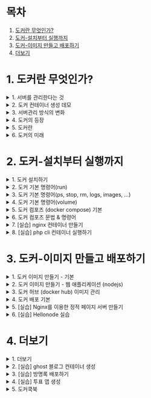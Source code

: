 # 목차

1. [도커란 무엇인가?](#1-도커란-무엇인가?)
2. [도커-설치부터 실행까지](#2-도커-설치부터-실행까지)
3. [도커-이미지 만들고 배포하기](#3-도커-이미지-만들고-배포하기)
4. [더보기](#4-더보기)

# 1. 도커란 무엇인가?

<details>
<summary>1. 서버를 관리한다는 것</summary>

## 1. 서버를 관리한다는 것 

### 개요
- 도커는 컨테이너 기반의 오픈소스 가상화 플랫폼
- 다른 도구와 마찬가지로 **어떤 문제**를 해결하기 위해 만들어졌고
그 방법이 많은 사람들에게 인기를 끌면서 널리 사용

</details>



<details>
<summary>2. 도커 컨테이너 생성 데모</summary>

## 2. 도커 컨테이너 생성 데모
</details>


<details>
<summary>3. 서버관리 방식의 변화</summary>

## 3. 서버관리 방식의 변화

### 가상머신 vs 도커
- 도커는 가상머신처럼 독립적으로 실행되지만 <br>
가상머신보다 빠르고<br>
가상머신보다 쉽고<br>
가상머신보다 효율적이다.<br>

</details>



<details>
<summary>4. 도커의 등장</summary>

## 4. 도커의 등장
### 도커의 등장
- 2013년에 DotCloud(현 Docker)에서 첫 공개
- 컨테이너: 격리된 환경에서 작동하는 프로세스
- 리눅스 커널의 여러 기술을 활용
- 하드웨어 가상화 기술보다 가벼움
- 이미지 단위로 프로세스 실행 환경을 구성

</details>

<details>
<summary> 5. 도커란 </summary>

## 5. 도커란
### VM vs Docker
![image](https://user-images.githubusercontent.com/28394879/130361223-3967168c-06b8-4787-843a-90b698b2a21a.png)

### 도커의 특징 - 확장성/이식성
- 도커가 설치되어 있다면 어디서든 컨테이너를 실행할 수 있음
- 특정 회사나 서비스에 종속적이지 않음
- 쉽게 개발서버를 만들 수 있고 테스트서버 생성도 간편함

### 도커의 특징 - 표준성
- 도커를 사용하지 않는 경우 ruby, nodejs, go php로 만든 서비스들의 배포 방식은 제각각 다름
- 컨테이너라는 표준으로 서버를 배포하므로 모든 서비스들의 배포과정이 동일해짐
- capistrano? fabric? ftp? 바이바이 ~

### 도커의 특징 - 이미지
- 이미지에서 컨테이너를 생성하기 떄문에 반드시 이미지를 만드는 과정이 필요
- Dockerfile을 이용하여 이미지를 만들고 처음부터 재현 가능
- 빌드 서버에서 이미지를 만들면 해당 이미지를 이미지 저장소에 저장하고 운영서버에서 이미지를 불러옴

### 도커의 특징 - 설정관리
- 설정은 보통 환경변수로 제어함
- MYSQL_PASS = password 와 같이 컨테이너를 띄울때 환경변수를 같이 지정
- 하나의 이미지가 환경변수에 따라 동적으로 설정파일을 생성하도록 만들어져야함

### 도커의 특징 - 자원관리
- 컨테이너는 삭제 후 새로 만들면 모든 데이터가 초기화 됨
- 업로드 파일을 외부 스토리지와 링크하여 사용하거나 S3같은 별도의 저장소가 필요
- 세션이나 캐시를 memcached나 redis와 같은 외부로 분리

### 도커가 가져온 변화
- 클라우드 이미지보다 관리하기 쉬움
- 다른 프로세스와 격리되어 가상머신처럼 사용하지만 성능저하 (거의)없음
- 복잡한 기술(namespace, cgroups, network, ...)을 몰라도 사용할 수 있음
- 이미지 빌드 기록이 남음
- 코드와 설정으로 관리 > 재현 및 수정 가능
- 오픈 소스 > 특정 회사 기술에 종속적이지 않음

</details>

<details>

<summary> 6. 도커의 미래 </summary>

## 6. 도커의 미래
### 쿠버네티스
- 여러대의 서버와 여러개의 서비스를 관리하기 쉽게 해줌
- 즉, 쿠버네티스 안에 여러개의 도커가 있음.

### 쿠버네티스 - 스케줄링 
- 컨테이너를 적당한 서버에 배포해 주는 작업
- 여러 대의 서버 중 가장 할일 없는 서버에 배포하거나 그냥 차례대로 배포 또는 아예 랜덤하게 배포
- 컨테이너 개수를 여러개로 늘리면 적당히 나눠서 배포하고 서버가 죽으면 실행 중이던 컨테이너를 다른 서버에 띄워줌

### 쿠버네티스 - 클러스터링
- 여러 개의 서버를 하나의 서버처럼 사용
- 작게는 몇 개 안되는 서버부터 많게는 수천 대의 서버를 하나의 클러스터로
- 여기저기 흩어져 있는 컨테이너도 가장 네트워크를 이용하여 마치 같은 서버에 있는 것처럼 쉽게 통신

### 쿠버네티스 - 서비스 디스커버리
- 서비스를 찾아주는 기능
- 클러스터 환경에서 컨테이너는 어느 서버에 생성될지 알 수 없고 다른 서버로 이동 할 수도 있음
- 따라서 컨테이너와 통신을 하기 위해서 어느 서버에서 실행중인지 알아야 하고 컨테이너가 생성되고 중지 될 때 어딘가에 IP와 Port같은 정보를 업데이트 해줘야 함
- 키-벨류 스토리지에 정보를 저장할 수도 있고 내부 DNS 서버를 이용

</details>

# 2. 도커-설치부터 실행까지

<details> <summary> 1. 도커 설치하기 </summary>

## 1. 도커 설치하기

### MacOS or Windows
- 도커는 기본적으로 linux를 지원하기 떄문에 MacOS와 Windows에 설치되는 Docker는 가상머신에 설치됨
- MacOS는 xhyve를 사용하고 Windows는 Hyper-V 사용
    - Windows Pro에서만 설치가 가능했으나 Windows WSL 2를 이용하여 Home 버전도 설치 가능
    - 그 외에 Windows 사용자는 VirtualBox에 ubuntu 리눅스를 설치하여 실


</details>

<details> <summary> 2. 도커 기본 명령어(run) </summary>

## 2. 도커 기본 명령어(run)
### run - 컨테이너 실행
- docker run [OPTIONS] IMAGE:[:TAG|@DIGEST] [COMMAND] [ARG...]
    - -d: detached mode (백그라운드 모드)
    - -p: 호스트와 컨테이너의 포트를 연결
    - -v: 호스트와 컨테이너의 디렉토리를 연결
    - -e: 컨테이너 내에서 사용할 환경변수 설정
    - --name: 컨테이너 이름 설정
    - --rm: 프로세스 종료시 컨테이너 자동 제거
    - -it: -i와 -t를 동시에 사용한 것으로 터미널 입력을 위한 옵션
    - --network: 네트워크 연결 

### ubuntu 20.04 컨테이너 만들기
- ```dokcer run ubuntu:20.04```
    - run 명령어를 사용하면 사용할 이미지가 저장되어 있는지 확인하고 없으면 다운로드(pull) 한 후
    컨테이너를 생성(create)하고 시작(start)합니다.
    - 컨테이너는 정상적으로 실행 됐지만 뭘 하라고 명령어를 전달하지 않았기 때문에 컨테이너는
    생성 되자마자 종료 됩니다. 컨테이너는 프로세스이기 때문에 실행중인
    프로세스가 없으면 컨테이너는 종료 됩니다.
    - 조금 더 자세하게 설명하면 도커 이미지마다 컨테이너가 만들어질때 실행할 명령어를 지정할 수 있고
    ubuntu:20.04는 "/bin/bash"가 지정되어 쉘이 실행되야 하지만, 입력 받을 수 있도록 "-it"
    옵션을 입력하지 않았기 떄문에 바로 실행이 종료 된 것이다.

### bin/sh 실행하기
- ```docker run  --rm -it ubuntu:20.04 /bin/sh```
    - 컨테이너 내부에 들어가기 위해 sh를 실행하고 키보드 입력을 위해 -it옵션을 준다.
    - 추가적으로 프로세스가 종료되면 컨테이너가 자동으로 삭제 되도록 --rm 옵션도 추가 한다.
    - --rm 옵션이 없다면 컨테이너가 종료되더라도 삭제되지 않고 남아 있어 수동으로 삭제 해야 한다.

### CentOS 실행하기
- ```docker run --rm -it centos:8 /bin/sh```
    - 도커는 다양한 리눅스 배포판을 실행할 수 있다. 공통점은 모두 동일한 커널을 사용한다는 점이다.
    - Ubuntu 또는 CentOS에 포함된 다양한 기본기능이 필요 없는 경우, Alpine 이라는 초소형(5MB)이미지를 사용할 수도 있다.

### 웹 어플리케이션 실행하기
- ``` docker run --rm -p 5678:5678 hashicorp/http-echo -text="hello world" ```
    - detached mode(백그라운드 모드)로 실행하기 위해 -d 옵션을 추가하고 -p 옵션을 추가하여 컨테이너 포트를 호스트의 포트로 연결하였다.
    - 브라우저를 열골 localhost:5678에 접속하면 메시지를 볼 수 있다.

### Redis 실행하기
- ```docker run --rm -p 1234:6379 redis```
    - redis라는 메모리기반 데이터베이스를 실행
    ``` 
    $ telnet localhost 1234 # telnet이 설치되어 있으면 접속 가능
    
    set hello world
    +OK
    get hello
    $5
    world
    quit
    ```

### MySQL 실행하기 
```
docker run -d -p 3306:3306 \
  -e MYSQL_ALLOW_EMPTY_PASSWORD=true \
  --name mysql \
  mysql:5.7
```
```
MySQL 데이터베이스를 실행한다.
docker exec -it mysql mysql 
create database wp CHARACTER SET utf8;
grant all privileges on wp.* to wp@'%' identified by 'wp';
flush privileges;
quit
```

### exec 명령어
- exec 명령어는 run 명령어와 달리 실행중인 도커 컨테이너에 접속할 때 사용하며
컨테이너 안에 ssh server등을 설치하지 않고 exec 명령어로 접속한다.
  
### 도커는 다양한 데이터베이스를 손쉽게 생성/삭제할 수 있기 때문에 개발할때도 많이 사용한다.

### 워드프레스 블로그 실행하기
```
docker run -d -p 8080:80 \
  -e WORDPRESS_DB_HOST=host.docker.internal \
  -e WORDPRESS_DB_NAME=wp \
  -e WORDPRESS_DB_USER=wp \
  -e WORDPRESS_DB_PASSWORD=wp \
  wordpress
```
- 앞에서 만든 MySQL을 실행한 상태에서 생성한다.
- 웹브라우저 localhost:8080으로 접속 한다.

</details>

<details> <summary> 3. 도커 기본 명령어(ps, stop, rm, logs, images, ...) </summary>

## 3. 도커 기본 명령어(ps, stop, rm, logs, images, ...)
### ps 명령어
- `docker ps`
  - 실행중인 컨테이너 목록을 확인하는 명령어
- `docker ps -a`
  - 중지된 컨테이너도 확인하려면 -a 옵션을 붙임 
  
### stop 명령어
- `docker stop [OPTIONS] CONTAINER [CONTAINER...]`
  - 실행중인 컨테이너를 중지하는 명령어
  - 실행중인 컨테이너를 하나 또는 여러개(띄어쓰기) 중지할 수 있다.
  
### rm 명령어
- `docker rm [OPTIONS] CONTAINER [CONTAINER...]`
  - 종료된 컨테이너를 완전히 제거하는 명령어

### logs 명령어
- `docker logs [OPTIONS] CONTAINER`
  - 컨테이너가 정상적으로 동작하는지 확인하는 좋은 방법은 로그를 확인하는 것이다.
  - 기본 옵션과 -f, --tail 옵션을 살펴보자. 

### images 명령어
- `docker images [OPTIONS] [REPOSITORY[:TAG]]`
  - 도커가 다운로드한 이미지 목록을 보는 명령어

### pull 명령어
- `docker pull [OPTIONS] NAME[:TAG|@DIGEST]`
  - 이미지를 다운로드하는 명령어
  - ex) `docker pull ubuntu:18.04`

### rmi 명령어
- `docker rmi [OPTIONS] IMAGE [IMAGE...]`
  - 이미지를 삭제하는 방법
  - images 명령어를 통해 얻는 이미지 목록에서 이미지 ID를 입력하면 삭제가 된다.
  단, 컨테이너가 실행중인 이미지는 삭제되지 않는다.

### network create 명령어
- `docker network create [OPTIONS] NETWORK`
  - 도커 컨테이너끼리 이름으로 통신할 수 있는 가상 네트워크를 만든다ㅣ.
- `docker network create app-network`
  - app-network 라는 이름으로 wordpress와 mysql이 통신할 네트워크를 만든다.

### network connect 명령어
- `docker network connect [OPTIONS] NETWORK CONTAINER`
  - 기존에 생성된 컨테이너에 네트워크를 추가한다.
- `docker network connect app-network mysql`
  - mysql 컨테이너에 네트워크를 추가한다.

### network option 명령어
```
  docker run -d -p 8080:80 \
  --network=app-network \
  -e WORDPRESS_DB_HOST=mysql \
  -e WORDPRESS_DB_NAME=wp \
  -e WORDPRESS_DB_USER=wp \
  -e WORDPRESS_DB_PASSWORD=wp \
  wordpress
```
- 워드프레스를 app-network에 속하게 하고 mysql을 이름으로 접근한다.
</details>

<details> <summary> 4. 도커 기본 명령어(volume) </summary>

## 4. 도커 기본 명령어(volume)

### volume mount (-v) 명령어
```
docker stop mysql
docker rm mysql
docker run -d -p 3306:3306 \
  -e MYSQL_ALLOW_EMPTY_PASSWORD=true \
  --network=app-network \
  --name mysql \
  -v /Users/singyeongdeog/mysql:/var/lib/mysql \
  mysql:5.7
```
- mysql을 삭제후에 다시 실행하면 워드프레스 사이트에서 데이터베이스 오류가 발생
- `-v` 옵션으로 내 pc에 데이터를 저장할 위치를 선택 
- `-v` 옵션을 안주게 되면 기본적으로 컨테이너를 삭제하면 저장 데이터들은 삭제됨

</details>



<details> <summary> 5. 도커 컴포즈 (docker compose) 기본 </summary>

## 5. 도커 컴포즈 (docker compose) 기본

- 도커 명령어들이 띄어 쓰기나 명령어들을 조심스럽게 써야 한다는 단점이 존재한다. 이걸 편하게 해주는 프로그램이 docker-compose이다.
- docker-compose는 기본적으로 docker-for-mac, docker-for-window를 설치하면 같이 설치 된다.

### 설치 확인 
```
$ docker-compose version
```
- 리눅스는 다음 명령어로 설치 해야 된다.
```
sudo curl -L "https://github.com/docker/compose/releases/download/1.26.0/
docker-compose-$(uname -s) 
sudo chmod +x /usr/local/bin/docker-compose
```

### docker-compose.yml
```
version: '2'
services:
  db:
    image: mysql:5.7
    volumes:
      - ./mysql:/var/lib/mysql
    restart: always
    environment:
      MYSQL_ROOT_PASSWORD: wordpress
      MYSQL_DATABASE: wordpress
      MYSQL_USER: wordpress
      MYSQL_PASSWORD: wordpress
  wordpress:
    image: wordpress:latest
    volumes:
      - ./wp:/var/www/html
    ports:
      - "8080:80"
    restart: always
    environment:
      WORDPRESS_DB_HOST: db:3306 
      WORDPRESS_DB_USER: wordpress
      WORDPRESS_DB_PASSWORD: wordpress
      WORDPRESS_DB_NAME: wordpress
```

### up 명령어
`docker-compose up -d`
- docker compose를 이용하여 mysql과 wordpress를 실행한다.
- docker-compose.yml 파일 위치에 가서 명령어를 입력해야한다.

### down 명령어
`docker-compose down`
- docker compose를 이용하여 mysql과 wordpress를 종료한다.

</details>


<details> <summary> 6. 도커 컴포즈 문법 & 명령어 </summary>

## 6. 도커 컴포즈 문법 & 명령어

## 6-1 도커 컴포즈 문법
### version
`version: '3'`

- docker-compose.yml 파일의 명세 버전
- docker-compose.yml 버전에 따라 지원하는 도커 에진 버전도 다름


### services
```
services:
  postgres:
  ...
  django:
  ...
```
- 실행할 컨테이너 정의
- docker run --name djange와 같다고 생각할 수 있음

### image
```
services:
  django:
    image: django-sample
```
- 컨테이너에 사용할 이미지 이름과 태그
- 태그를 생략하면 latest
- 이미지가 없으면 자동으로 pull

### ports
```
services:
  django:
    ...
    ports:
    -"8000:8000"
```
- 컨테이너와 연결할 포트(들)
- {호스트 포트}:{컨테이너 포트}

### environment
```
services:
  mysql:
    ...
    environment:
      - MYSQL_ROOT_PASSWORD=somewordpress:'3'
```
- 컨테이너에서 사용할 환경변수(들)
- {환경변수 이름}:{값}

### volumes
```
services:
  django:
    ...
    volumes:
      - ./app:/app
```
- 마운트하려는 디렉터리(들)
- {호스트 디렉터리}:{컨테이너 디렉터리}

### restart
```
services:
  django:
    restart: always
```
- 재시작 정책
  - restart: "no"
  - restart: always
  - restart: on-failure
  - restart: unless-stopped

### build
```
django:
  build:
    context: .
    dockerfile: ./compose/django/Dockerfile-dev
```
- 이미지를 자체 빌드 후 사용
- image 속성 대신 사용함
- 여기에 사용할 별도의 도커 파일이 필요함 

## 6-2 도커 컴포즈 명령어 

### up
- docker-compose.yml에 정의된 컨테이너를 실행
- docker-compose up
- docker-compose up -d
  - docker run의 -d 옵션과 동일
- docker-compose up --force-recreate
  - 컨테이너를 새로 만들기
- docker-compose up --build
  - 도커 이미지를 다시 빌드(build로 선언했을 때만)

### start
- 멈춘 컨테이너를 재개
- docker-compose start
- docker-compose start wordpress
  - wordpress 컨테이너만 재개 

### restart
- 컨테이너를 재시작
- docker-compose restart
- docker-compose restart wordpress
  - wordpress 컨테이너만 재시작
  
### stop
- 컨테이너 멈춤 
- docker-compose stop
- docker-compose stop wordpress
  - wordpress 컨테이너만 멈춤
  
### down  
- 컨테이너를 종료하고 삭제
- docker-compose down

### logs
- 컨테이너의 로그 
- docker-compose logs
- docker-compose logs -f
  - 로그 follow
  
### ps
- 컨테이너 목록
- docker-compose ps

### exec
- 실행중인 컨테이너에서 명령어 실행
- docker-compose exec {컨테이너 이름} {명령어}
- docker-compose exec wordpress bash

### build
- 컨테이너 build 부분에 정의된 내용대로 빌드
- build로 선언된 컨테이너만 빌드됨
- docker-compose build
- docker-compose build wordpress
  - wordpress 컨테이너만 build
  
</details>

<details> <summary> 7. [실습] nginx 컨테이너 만들기 </summary>

## 7. [실습] nginx 컨테이너 만들기

- 참고링크
  - https://hub.docker.com/_/nginx/
  
- 실습 정보
  - 이미지: nginx:latest
  - 포트: 80
  - HTML 경로: /usr/share/nginx/html
- 문제 > 다음 조건을 만족하는 컨테이너를 실행
  1. nginx 컨테이너를 50000 포트로 연결하여 실행
  2. 임의의 index.html파일을 만들고 이 파일 내요을 제공하는 nginx 컨테이너 실행 (docker run -v 옵션 활용)
  
[정답](./2.nginx)

</details>




<details> <summary> 8. [실습] php cli 컨테이너 실행하기 </summary>

## 8. [실습] php cli 컨테이너 실행하기

- 참고링크
  - https://hub.docker.com/_/php/

- 실습 정보
  - 이미지: php:7
  - 브라우저 접속이 아닌 CLI 테스트
- 문제 > 다음 조건을 만족하는 컨테이너를 실행
  다음 소스를 hello.php로 저장 
  
  `<?php phpinfo() ?>`
  1. hello.php를 php container로 실행 (-v 옵션으로 hello.php를 연결)
  2. 실행결과(php 설정 정보)를 확인 

[정답](./3.php-cli)

</details>




# 3. 도커-이미지 만들고 배포하기

<details> <summary> 1. 도커 이미지 만들기 - 기본 </summary>

## 1. 도커 이미지 만들기 - 기본

### 이미지란
- 도커는 레이어드 파일 시스템 기반
- AUFS, BTRFS, Overlayfs, ...
- 이미지는 프로세스가 실행되는 파일들의 집합(환경)
- 프로세스는 환경(파일)을 변경할 수 있음
- 이 환경을 저장해서 새로운 이미지를 만듬

### rootfs / Base Image
- 수정할 수 없는 읽기 전용 이미지
- ubuntu, centos, mysql, ...

### 상태변화 
![image](https://user-images.githubusercontent.com/28394879/131294568-26ac9084-16b3-4525-b334-dd7e0c5be0f1.png)

### 예시 - Git 설치
```
$ docker run -it --name git ubuntu:latest bash
root@2f8bfff679f9:/# git
bash: git: command not found
root@2f8bfff679f9:/# apt-get update
root@2f8bfff679f9:/# apt-get install -y git
root@2f8bfff679f9:/# git --version
git version 2.17.1
```

```
$docker images | grep ubuntu
ubuntu  latest    cf0f3ca922e0    5 days ago  64.2MB

$docker commit git ubuntu:git

$docker images | grep ubuntu
ubuntu git        f95008381e22    17 seconds ago 186MB
ubuntu  latest    cf0f3ca922e0    5 days ago  64.2MB
```


### 새로운 상태를 이미지로 저장 
![image](https://user-images.githubusercontent.com/28394879/131295286-bcd3fa4d-6136-4f24-8b2d-c911ed845ae6.png)


### 도커 이미지 이름 규칙
- docker build -t subicura/ubuntu:git01.
- subicura : 이름 공간(유저이름)
- ubuntu : 이미지 이름
- git01 : 태그
- 이름 공간이 없을 경우엔 공식 이미지 이다.


### 이미지를 만드는 자세
- TDD 하듯이 해야 됨.
- 한번에 성공하는 빌드는 없음
- 파란불(빌드 성공)이 뜰 떄까지 많은 빨간불(빌드 실패)를 경험함
- 일단 파란불이 켜져도 리팩토링을 통해 더 최적화된 이미지 생성


### Dockerfile
- FROM: 기본 이미지
- RUN: 쉘 명령어 실행
- CMD: 컨테이너 기본 실행 명령어 (Entrypoint의 인자로 사용)
- EXPOSE: 오픈되는 포트 정보
- ENV: 환경변수 설정
- ADD: 파일 또는 디렉토리 추가. URL/ZIP 사용가능
- COPY: 파일 또는 디렉토리 추가
- ENTRYPOINT: 컨테이너 기본 싫행 명령어
- VOLUME: 외부 마운트 포인트 생성
- USER: RUN, CMD, ENTRYPOINT를 실행하는 사용자
- WORKDIR: 작업 디렉토리 설정
- ARGS: 빌드타임 환경변수 설정
- LABEL: key - value 데이터
- ONBUILD: 다른 빌드의 베이스로 사용될 떄 사용하는 명령어

### 이미지 빌드하기
```
docker build -t {이미지명:이미지태그} {빌드 컨텍스트}
$ docker build -t sample:1 .
```
- 현재 디렉토리의 Dockerfile로 빌드
  - -f <Dockerfile 위치> 옵션을 사용해 다른 위치의 Dockerfile 파일 사용 가능
  - -t 명령어로 도커 이미지 이름을 지정
  - {네임스페이스}/{이미지이름}:{태그} 형식
- 마지막에는 빌드 컨텍스트 위치를 지정
  - 현재 디렉터리를 의미하는 점(.)을 주로 사용
  - 필요한 경우 다른 디렉터리를 지정할 수도 있음
  

### .dockerignore
- .gitignore와 비슷한 역할
- 도커 빌드 컨텍스트에서 지정된 패턴의 파일을 무시
- .git이나 민감한 정보를 제외하는 용도로 주로 사용
- .git이나 에셋 디렉터리만 제외시켜도 빌드 속도 개선
- 이미지 빌드 시에 사용하는 파일은 제외시키면 안 됨

### Git을 설치한 ubuntu 이미지
```
FROM ubuntu:latest
RUN apt-get update
RUN apt-get install -y git
```
- Dockerfile을 만들고 빌드 한다.
```
$ docker build -t ubuntu:git-dockerfile .
$ docker images | grep ubuntu
```
- [Dockerfile](4.git/Dockerfile)

</details>





<details> <summary> 2. 도커 이미지 만들기 - 웹 애플리케이션 (nodejs) </summary>

## 2. 도커 이미지 만들기 - 웹 애플리케이션 (nodejs)

### Nodejs 웹 애플리케이션
```
$ npm init
$ npm i fastify --save
```
- 소스 파일 복사 > COPY 명령어
- node_modules 제외 > .dockerignore
```
# 1. node 설치
FROM ubuntu:20.04
RUN apt-get update
RUN DEBIAN_FRONTEND=noninteractive apt-get install -y nodejs npm

# 2. 소스 복사 (현재 내 디렉토리에 있는 모든 파일을 /usr/src/app에 복사)
COPY . /usr/src/app

# 3. Nodejs 패키지 설치 ( /usr/src/app으로 이동 후 npm install 실행)
WORKDIR /usr/src/app
RUN npm install

# 4. WEB 서버 실행 (Listen 포트 정의)
EXPOSE 3000
CMD node app.js
```

`node_modules/*` - .dockerignore

- 이미지 빌드하기
  - `docker build -t subicura/app .`
- 컨테이너 실행하기
  - `docker run --rm -d -p 3000:3000 subicura/app`

### Nodejs 웹 애플리케이션 node 이미지 사용
```
# 1. node 이미지 사용 / 여기부분을 3줄이였는데 1줄로 변경
FROM node:12
# 2. 소스 복사
COPY . /usr/src/app
# 3. Nodejs 패키지 설치
WORKDIR /usr/src/app
RUN npm install
# 4. WEB 서버 실행 (Listen 포트 정의)
EXPOSE 3000
CMD node app.js
```

### Nodejs 웹 애플리케이션 패키지 우선 복사 최적화
```
# 1. node 이미지 사용
FROM node:12
# 2. 패키지 우선 복사
COPY ./package* /usr/src/app/
WORKDIR /usr/src/app
RUN npm install
# 3. 소스 복사
COPY . /usr/src/app
# 4. WEB 서버 실행 (Listen 포트 정의)
EXPOSE 3000
CMD node app.js
```

### Nodejs 웹 애플리케이션 alpine 사용으로 SIZE 줄이기
```
# 1. node 이미지 사용 (alpine: 사용하지 않는 파일을 다 제거한 버전)
FROM node:12-alpine
# 2. 패키지 우선 복사
COPY ./package* /usr/src/app/
WORKDIR /usr/src/app
RUN npm install
# 3. 소스 복사
COPY . /usr/src/app
# 4. WEB 서버 실행 (Listen 포트 정의)
EXPOSE 3000
CMD node app.js
```

### FROM
`FROM [--platform=<platform>] <image>[:<tag>] [AS <name>]`
- 베이스 이미지 지정
- FROM ubuntu:latest
- FROM node:12
- FROM python:3

### COPY
`COPY [--chown=<user>:<group>] <src>... <dest>`
- 파일 또는 디렉토리 추가
- COPY index.html /var/www/html/
- COPY ./app /usr/src/app

### RUN
`RUN <command>`
- 명령어 실행
- RUN apt-get update
- RUN npm install

### WORKDIR
`WORKDIR /path/to/workdir`
- 작업 디렉토리 변경
- WORKDIR /app

### EXPOSE
`EXPOSE 3000`
- 컨테이너에서 사용하는 포트 정보
- EXPOSE 8000

### CMD
```
CMD ["executable","param1","param2"]
CMD command param1 param2
```
- 테이너 생성시 실행할 명령어
- CMD ["node","app.js"]
- CMD node app.js

  
</details>






<details> <summary> 3. 도커 허브 (docker hub) 이미지 관리  </summary>

## 3. 도커 허브 (docker hub) 이미지 관리

### 이미지 저장 명령어 
- docker login
- docker push {ID}/example
- docker pull {ID}/example

### 이미지 저장 & 불러오기
![image](https://user-images.githubusercontent.com/28394879/131339003-19f27126-bdaf-42b7-8ee6-ca82759156f0.png)



</details>





<details> <summary> 4. 도커 배포 기본 </summary>

## 4. 도커 배포 기본

### 배포하기
`docker run -d -p 3000:3000 subicura/app`
- 컨테이너 실행 = 이미지 pull + 컨테이너 start

</details>






<details> <summary> 5. [실습] Nginx를 이용한 정적 페이지 서버 만들기 </summary>

## 5. [실습] Nginx를 이용한 정적 페이지 서버 만들기

- 참고링크: https://hub.docker.com/_/nginx/
- 실습 정보
  - 이미지: nginx:latest
  - 포트: 80
  - HTML 경로: /usr/share/nginx/html
- 문제 > 다음 조건을 만족하는 이미지를 만들고 컨테이너를 실행 해라.
  1. index.html 을 만들고 빌드할 때 복사 (-v 옵션 사용 아님)
  ```
  <html>
  <head>
    <title>도커 이미지 예제</title>
    <meta http-equiv="Content-Type" content="text/html; charset=utf-8"/>
  </head>
  <body>
    <h1>Nginx 서버를 도커 이미지로 만들었습니다.</h1>
  </body>
  </html>
  ```
- [정답](6.nginx)

</details>






<details> <summary> 6. [실습] Hellonode 실습 </summary>

## 6. [실습] Hellonode 실습
- node.js 기반의 웹서비스를 빌드한다.
- 빌드한 이미지를 실행한다.
- 설명
  - Hello, World! Hostname: 0340bdc376e5
  - 포트 - 8080
  - 소스파일
    - server.js
    - ```
      const http = require('http');
      const os = require('os');
      
      const port = process.env.PORT || 8080;
      
      process.on('SIGINT', function() {
      console.log('shutting down...');
      process.exit(1);
      });
      
      var handleRequest = function(request, response) {
      console.log(`Received request for URL: ${request.url}`);
      response.writeHead(200);
      response.end(`Hello, World!\nHostname: ${os.hostname()}\n`);
      };
      
      var www = http.createServer(handleRequest);
      www.listen(port, () => {
      console.log(`server listening on port ${port}`);
      });
      ```
- 문제) 다음 조건을 만족하는 이미지를 만들고 컨테이너를 실행해라
  1. hellonode:latest 이미지를 만든다.
  2. 호트스의 60000 포트로 오픈한다.

- [정답](7.hellonode)

</details>


# 4. 더보기

<details> <summary> 1. 더보기 </summary>

## 1. 더보기

### 더보기 
- 이미지를 만들기 위한 다양한 쉘 스크립트 & 환경변수 사용
- CI/CD 자동빌드, 자동배포, blue & green 배포 / 무중단 배포하기
- 모니터링, 로그
- 가상 네트워크
- 보안
- 쿠버네티스 (kubernetes)
- 이스티오 서비스매시 (istio)


</details>





<details> <summary> 2. [실습] ghost 블로그 컨테이너 생성 </summary>

## 2. [실습] ghost 블로그 컨테이너 생성



</details>









<details> <summary> 3. [실습] 방명록 배포하기 </summary>

## 3. [실습] 방명록 배포하기



</details>









<details> <summary> 4. [실습] 투표 앱 생성 </summary>

## 4. [실습] 투표 앱 생성



</details>








<details> <summary> 5. 도커쿡북 </summary>

## 5. 도커쿡북



</details>

